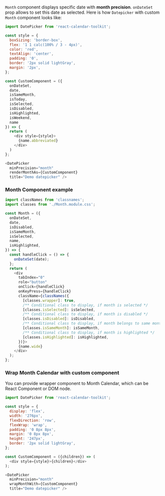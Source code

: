 `Month` component displays specific date with __month precision__. `onDateSet` prop allows to set this date as selected. Here is how `Datepicker` with custom `Month` component looks like:

```js
import DatePicker from 'react-calendar-toolkit';

const style = {
  boxSizing: 'border-box',
  flex: '1 1 calc(100% / 3 - 4px)',
  color: 'red',
  textAlign: 'center',
  padding: '0',
  border: '2px solid lightGray',
  margin: '2px',
};

const CustomComponent = ({
  onDateSet,
  date,
  isSameMonth,
  isToday,
  isSelected,
  isDisabled,
  isHighlighted,
  isWeekend,
  name
}) => {
  return (
    <div style={style}>
      {name.abbreviated}
    </div>
  )
};

<DatePicker
  minPrecision="month"
  renderMonthAs={CustomComponent}
  title="Demo datepicker" />
```

### Month Component example
```js static
import classNames from 'classnames';
import classes from './Month.module.css';

const Month = ({
  onDateSet,
  date,
  isDisabled,
  isSameMonth,
  isSelected,
  name,
  isHighlighted,
}) => {
  const handleClick = () => {
    onDateSet(date);
  };
  return (
    <div
      tabIndex="0"
      role="button"
      onClick={handleClick}
      onKeyPress={handleClick}
      className={classNames({
        [classes.wrapper]: true,
        /** Conditional class to display, if month is selected */
        [classes.isSelected]: isSelected,
        /** Conditional class to display, if month is disabled */
        [classes.isDisabled]: isDisabled,
        /** Conditional class to display, if month belongs to same month as today */
        [classes.isSameMonth]: isSameMonth,
        /** Conditional class to display, if month is highlighted */
        [classes.isHighlighted]: isHighlighted,
      })}>
      {name.wide}
    </div>
  );
};
```

### Wrap Month Calendar with custom component
You can provide wrapper component to Month Calendar, which can be React Component or DOM node.

```js
import DatePicker from 'react-calendar-toolkit';

const style = {
  display: 'flex',
  width: '276px',
  flexDirection: 'row',
  flexWrap: 'wrap',
  padding: '0 8px 8px',
  margin: '0 8px 8px',
  height: '247px',
  border: '2px solid lightGray',
};

const CustomComponent = ({children}) => (
  <div style={style}>{children}</div>
);

<DatePicker
  minPrecision="month"
  wrapMonthWith={CustomComponent}
  title="Demo datepicker" />
```


